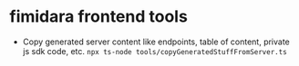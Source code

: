 # fimidara frontend tools

- Copy generated server content like endpoints, table of content, private js sdk code, etc. `npx ts-node tools/copyGeneratedStuffFromServer.ts`
